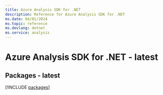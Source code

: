 ```yaml
---
title: Azure Analysis SDK for .NET
description: Reference for Azure Analysis SDK for .NET
ms.date: 04/01/2024
ms.topic: reference
ms.devlang: dotnet
ms.service: analysis
---
```

# Azure Analysis SDK for .NET - latest
## Packages - latest
[!INCLUDE [packages](analysis-index.md)]